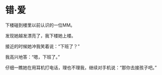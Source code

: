 # 错·爱

下楼碰到楼里以前认识的一位MM。

发现她越发漂亮了，我下楼她上楼。

接近的时候她冲我笑着说：“下班了？”

我高兴地答：“嗯，下班了。”

仔细一瞧她在用耳机打电话，理也不理我，继续对手机说：“那你去接孩子吧。”